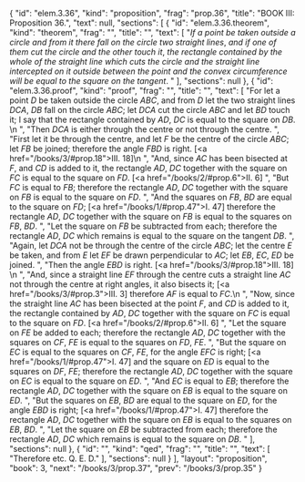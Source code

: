 {
  "id": "elem.3.36",
  "kind": "proposition",
  "frag": "prop.36",
  "title": "BOOK III: Proposition 36.",
  "text": null,
  "sections": [
    {
      "id": "elem.3.36.theorem",
      "kind": "theorem",
      "frag": "",
      "title": "",
      "text": [
        "<var>If a point be taken outside a circle and from it there fall on the circle two straight lines</var>, <var>and if one of them cut the circle and the other touch it</var>, <var>the rectangle contained by the whole of the straight line which cuts the circle and the straight line intercepted on it outside between the point and the convex circumference will be equal to the square on the tangent</var>. "
      ],
      "sections": null
    },
    {
      "id": "elem.3.36.proof",
      "kind": "proof",
      "frag": "",
      "title": "",
      "text": [
        "For let a point <var>D</var> be taken outside the circle <var>ABC</var>, and from <var>D</var> let the two straight lines <var>DCA</var>, <var>DB</var> fall on the circle <var>ABC</var>; let <var>DCA</var> cut the circle <var>ABC</var> and let <var>BD</var> touch it; I say that the rectangle contained by <var>AD</var>, <var>DC</var> is equal to the square on <var>DB</var>. \n      ",
        "Then <var>DCA</var> is either through the centre or not through the centre. ",
        "First let it be through the centre, and let <var>F</var> be the centre of the circle <var>ABC</var>; let <var>FB</var> be joined; therefore the angle <var>FBD</var> is right. [<a href=\"/books/3/#prop.18\">III. 18</a>]\n      ",
        "And, since <var>AC</var> has been bisected at <var>F</var>, and <var>CD</var> is added to it, the rectangle <var>AD</var>, <var>DC</var> together with the square on <var>FC</var> is equal to the square on <var>FD</var>. [<a href=\"/books/2/#prop.6\">II. 6</a>] ",
        "But <var>FC</var> is equal to <var>FB</var>; therefore the rectangle <var>AD</var>, <var>DC</var> together with the square on <var>FB</var> is equal to the square on <var>FD</var>. ",
        "And the squares on <var>FB</var>, <var>BD</var> are equal to the square on <var>FD</var>; [<a href=\"/books/1/#prop.47\">I. 47</a>] therefore the rectangle <var>AD</var>, <var>DC</var> together with the square on <var>FB</var> is equal to the squares on <var>FB</var>, <var>BD</var>. ",
        "Let the square on <var>FB</var> be subtracted from each; therefore the rectangle <var>AD</var>, <var>DC</var> which remains is equal to the square on the tangent <var>DB</var>. ",
        "Again, let <var>DCA</var> not be through the centre of the circle <var>ABC</var>; let the centre <var>E</var> be taken, and from <var>E</var> let <var>EF</var> be drawn perpendicular to <var>AC</var>; let <var>EB</var>, <var>EC</var>, <var>ED</var> be joined. ",
        "Then the angle <var>EBD</var> is right. [<a href=\"/books/3/#prop.18\">III. 18</a>] \n      ",
        "And, since a straight line <var>EF</var> through the centre cuts a straight line <var>AC</var> not through the centre at right angles, it also bisects it; [<a href=\"/books/3/#prop.3\">III. 3</a>] therefore <var>AF</var> is equal to <var>FC</var>.\n       ",
        "Now, since the straight line <var>AC</var> has been bisected at the point <var>F</var>, and <var>CD</var> is added to it, the rectangle contained by <var>AD</var>, <var>DC</var> together with the square on <var>FC</var> is equal to the square on <var>FD</var>. [<a href=\"/books/2/#prop.6\">II. 6</a>] ",
        "Let the square on <var>FE</var> be added to each; therefore the rectangle <var>AD</var>, <var>DC</var> together with the squares on <var>CF</var>, <var>FE</var> is equal to the squares on <var>FD</var>, <var>FE</var>. ",
        "But the square on <var>EC</var> is equal to the squares on <var>CF</var>, <var>FE</var>, for the angle <var>EFC</var> is right; [<a href=\"/books/1/#prop.47\">I. 47</a>] and the square on <var>ED</var> is equal to the squares on <var>DF</var>, <var>FE</var>; therefore the rectangle <var>AD</var>, <var>DC</var> together with the square on <var>EC</var> is equal to the square on <var>ED</var>. ",
        "And <var>EC</var> is equal to <var>EB</var>; therefore the rectangle <var>AD</var>, <var>DC</var> together with the square on <var>EB</var> is equal to the square on <var>ED</var>. ",
        "But the squares on <var>EB</var>, <var>BD</var> are equal to the square on <var>ED</var>, for the angle <var>EBD</var> is right; [<a href=\"/books/1/#prop.47\">I. 47</a>] therefore the rectangle <var>AD</var>, <var>DC</var> together with the square on <var>EB</var> is equal to the squares on <var>EB</var>, <var>BD</var>. ",
        "Let the square on <var>EB</var> be subtracted from each; therefore the rectangle <var>AD</var>, <var>DC</var> which remains is equal to the square on <var>DB</var>. "
      ],
      "sections": null
    },
    {
      "id": "",
      "kind": "qed",
      "frag": "",
      "title": "",
      "text": [
        "Therefore etc. Q. E. D."
      ],
      "sections": null
    }
  ],
  "layout": "proposition",
  "book": 3,
  "next": "/books/3/prop.37",
  "prev": "/books/3/prop.35"
}
